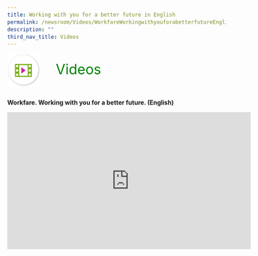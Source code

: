 ```yaml
---
title: Working with you for a better future in English
permalink: /newsroom/Videos/WorkfareWorkingwithyouforabetterfutureEnglish
description: ""
third_nav_title: Videos
---
```

<img class="MicIcon" src="/images/ico_videos.png" align="left">
<br><font align="center" color="green" size="+3">&nbsp;&nbsp;&nbsp;&nbsp;Videos</font><br><br><br>
<style>
img.MicIcon {
  height: 15%;
  width: 15%;
}
a.hyperlink {
	color:green;
	}
	  }
a.hyperlink:hover {
    color:MediumVioletRed;
}</style>

<b>Workfare. Working with you for a better future. (English)</b>
<iframe width="560" height="315" src="https://www.youtube.com/embed/NPM_fx56i9U" title="YouTube video player" frameborder="0" allow="accelerometer; autoplay; clipboard-write; encrypted-media; gyroscope; picture-in-picture" allowfullscreen></iframe>